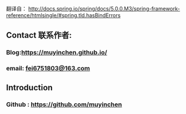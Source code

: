 
翻译自：
http://docs.spring.io/spring/docs/5.0.0.M3/spring-framework-reference/htmlsingle/#spring.tld.hasBindErrors





## Contact 联系作者:
### Blog:https://muyinchen.github.io/
### email: fei6751803@163.com
## Introduction

### Github : https://github.com/muyinchen


